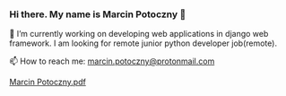 ### Hi there. My name is Marcin Potoczny 👋

🌱 I’m currently working on developing web applications in django web framework. I am looking for remote junior python developer job(remote).

📫 How to reach me: 
marcin.potoczny@protonmail.com

[Marcin Potoczny.pdf](https://github.com/marpot/marpot/files/13373620/Marcin.Potoczny.pdf)
